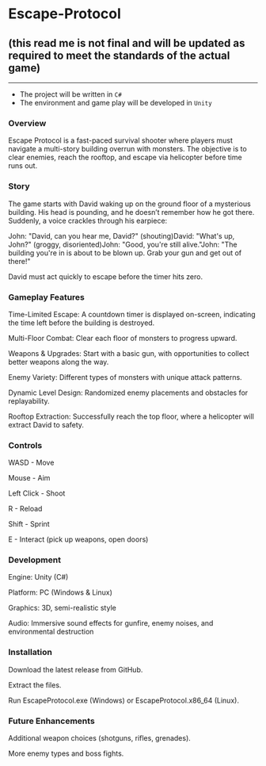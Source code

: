 # Escape-Protocol 
## (this read me is not final and will be updated as required to meet the standards of the actual game)
---
* The project will be written in `C#`
* The environment and game play will be developed in `Unity`

### Overview

Escape Protocol is a fast-paced survival shooter where players must navigate a multi-story building overrun with monsters. The objective is to clear enemies, reach the rooftop, and escape via helicopter before time runs out.

### Story

The game starts with David waking up on the ground floor of a mysterious building. His head is pounding, and he doesn’t remember how he got there. Suddenly, a voice crackles through his earpiece:

John: "David, can you hear me, David?" (shouting)David: "What's up, John?" (groggy, disoriented)John: "Good, you're still alive."John: "The building you're in is about to be blown up. Grab your gun and get out of there!"

David must act quickly to escape before the timer hits zero.

### Gameplay Features

Time-Limited Escape: A countdown timer is displayed on-screen, indicating the time left before the building is destroyed.

Multi-Floor Combat: Clear each floor of monsters to progress upward.

Weapons & Upgrades: Start with a basic gun, with opportunities to collect better weapons along the way.

Enemy Variety: Different types of monsters with unique attack patterns.

Dynamic Level Design: Randomized enemy placements and obstacles for replayability.

Rooftop Extraction: Successfully reach the top floor, where a helicopter will extract David to safety.

### Controls

WASD - Move

Mouse - Aim

Left Click - Shoot

R - Reload

Shift - Sprint

E - Interact (pick up weapons, open doors)

### Development

Engine: Unity (C#)

Platform: PC (Windows & Linux)

Graphics: 3D, semi-realistic style

Audio: Immersive sound effects for gunfire, enemy noises, and environmental destruction

### Installation

Download the latest release from GitHub.

Extract the files.

Run EscapeProtocol.exe (Windows) or EscapeProtocol.x86_64 (Linux).

### Future Enhancements

Additional weapon choices (shotguns, rifles, grenades).

More enemy types and boss fights.






